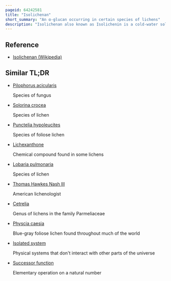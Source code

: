 ```yaml
---
pageid: 64242581
title: "Isolichenan"
short_summary: "An α-glucan occurring in certain species of lichens"
description: "Isolichenan also known as Isolichenin is a cold-water soluble glucan found in various Species of Lichens. This lichen Product was first isolated in 1813 as a Component of an Extract of Iceland Moss together with Lichenin. After further Analysis and Characterization of the individual Components of the extract Isolichenan was named in 1881. It is the first α-glucan to be described from lichens. The presence of isolichenan in the cell walls is a defining characteristic in several genera of the lichen family Parmeliaceae. Although most widespread in that Family it has also been isolated from Members of the Families ramalinaceae stereocaulaceae Roccellaceae and Cladoniaceae. Experimental Studies have shown that Isolichenan is produced only when the two Lichen Components – fungus and alga – are growing together, not when grown separately. The biological Function of Isolichenan in the Lichen Thallus is unknown."
---
```


## Reference

- [Isolichenan (Wikipedia)](https://en.wikipedia.org/?curid=64242581)

## Similar TL;DR

- [Pilophorus acicularis](/tldr/en/pilophorus-acicularis)

  Species of fungus

- [Solorina crocea](/tldr/en/solorina-crocea)

  Species of lichen

- [Punctelia hypoleucites](/tldr/en/punctelia-hypoleucites)

  Species of foliose lichen

- [Lichexanthone](/tldr/en/lichexanthone)

  Chemical compound found in some lichens

- [Lobaria pulmonaria](/tldr/en/lobaria-pulmonaria)

  Species of lichen

- [Thomas Hawkes Nash III](/tldr/en/thomas-hawkes-nash-iii)

  American lichenologist

- [Cetrelia](/tldr/en/cetrelia)

  Genus of lichens in the family Parmeliaceae

- [Physcia caesia](/tldr/en/physcia-caesia)

  Blue-gray foliose lichen found throughout much of the world

- [Isolated system](/tldr/en/isolated-system)

  Physical systems that don't interact with other parts of the universe

- [Successor function](/tldr/en/successor-function)

  Elementary operation on a natural number
